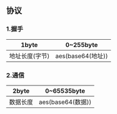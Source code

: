 ## 协议

### 1.握手

|      1byte      |     0~255byte    |
|-----------------|------------------|
|  地址长度(字节)  | aes(base64(地址)) |


### 2.通信

|   2byte   |    0~65535byte   |
|-----------|------------------|
|  数据长度  | aes(base64(数据))|
